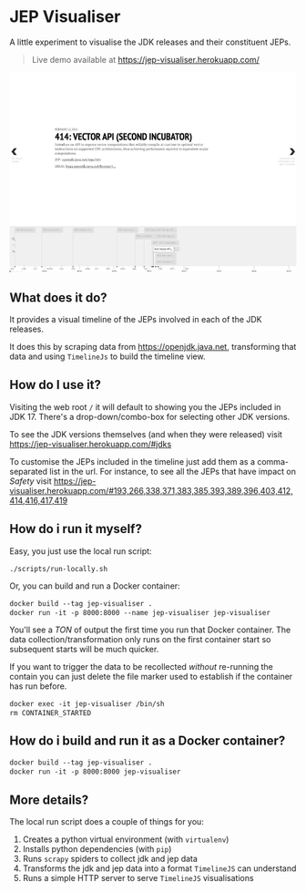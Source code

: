 # JEP Visualiser

A little experiment to visualise the JDK releases and their constituent JEPs.

> Live demo available at https://jep-visualiser.herokuapp.com/

![Screenshot of JEP Visualiser running](assets/screenshot.png)

## What does it do?

It provides a visual timeline of the JEPs involved in each of the JDK releases.

It does this by scraping data from https://openjdk.java.net, transforming that data and using `TimelineJs` to build the timeline view.

## How do I use it?

Visiting the web root `/` it will default to showing you the JEPs included in JDK 17. There's a drop-down/combo-box for selecting other JDK versions.

To see the JDK versions themselves (and when they were released) visit https://jep-visualiser.herokuapp.com/#jdks

To customise the JEPs included in the timeline just add them as a comma-separated list in the url. For instance, to see all the JEPs that have impact on _Safety_ visit https://jep-visualiser.herokuapp.com/#193,266,338,371,383,385,393,389,396,403,412,414,416,417,419

## How do i run it myself?

Easy, you just use the local run script:

```shell script
./scripts/run-locally.sh
```

Or, you can build and run a Docker container:

```shell script
docker build --tag jep-visualiser .
docker run -it -p 8000:8000 --name jep-visualiser jep-visualiser
```

You'll see a _TON_ of output the first time you run that Docker container. The data collection/transformation only runs on the first container start so subsequent starts will be much quicker.

If you want to trigger the data to be recollected _without_ re-running the contain you can just delete the file marker used to establish if the container has run before.

```shell script
docker exec -it jep-visualiser /bin/sh
rm CONTAINER_STARTED
```

## How do i build and run it as a Docker container?

```shell script
docker build --tag jep-visualiser .
docker run -it -p 8000:8000 jep-visualiser
```

## More details?

The local run script does a couple of things for you:

1. Creates a python virtual environment (with `virtualenv`)
2. Installs python dependencies (with `pip`)
3. Runs `scrapy` spiders to collect jdk and jep data
4. Transforms the jdk and jep data into a format `TimelineJS` can understand
5. Runs a simple HTTP server to serve `TimelineJS` visualisations
